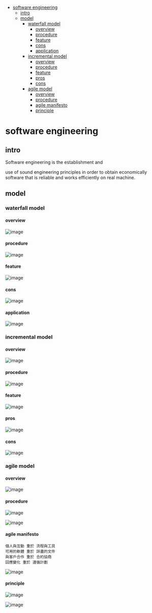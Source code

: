 <!-- TOC start (generated with https://github.com/derlin/bitdowntoc) -->

- [software engineering](#software-engineering)
   * [intro](#intro)
   * [model](#model)
      + [waterfall model](#waterfall-model)
         - [overview](#overview)
         - [procedure](#procedure)
         - [feature ](#feature)
         - [cons](#cons)
         - [application](#application)
      + [incremental model](#incremental-model)
         - [overview](#overview-1)
         - [procedure](#procedure-1)
         - [feature](#feature-1)
         - [pros](#pros)
         - [cons](#cons-1)
      + [agile model](#agile-model)
         - [overview](#overview-2)
         - [procedure](#procedure-2)
         - [agile manifesto](#agile-manifesto)
         - [principle](#principle)

<!-- TOC end -->

<!-- TOC --><a name="software-engineering"></a>
# software engineering
<!-- TOC --><a name="intro"></a>
## intro
Software engineering is the establishment and 

use of sound engineering principles in order to obtain economically software that is reliable and works efficiently on real machine.

<!-- TOC --><a name="model"></a>
## model
<!-- TOC --><a name="waterfall-model"></a>
### waterfall model
<!-- TOC --><a name="overview"></a>
#### overview
![image](https://github.com/user-attachments/assets/d2fa2be6-9ecf-42f8-9765-a8341dc0f017)

<!-- TOC --><a name="procedure"></a>
#### procedure
![image](https://github.com/user-attachments/assets/90b06e6f-0351-49db-962c-21d3ec28ff0e)

<!-- TOC --><a name="feature"></a>
#### feature 
![image](https://github.com/user-attachments/assets/9d8f4e36-d13d-4ff4-b78b-925d2c7d1fe4)

<!-- TOC --><a name="cons"></a>
#### cons
![image](https://github.com/user-attachments/assets/174f9090-d748-46c1-985a-b2f21c1068e5)

<!-- TOC --><a name="application"></a>
#### application
![image](https://github.com/user-attachments/assets/6909affa-1326-4270-9745-4d04bd9248fc)

<!-- TOC --><a name="incremental-model"></a>
### incremental model
<!-- TOC --><a name="overview-1"></a>
#### overview
![image](https://github.com/user-attachments/assets/97e61e08-fe3f-46aa-a381-997f82b2f0e9)

<!-- TOC --><a name="procedure-1"></a>
#### procedure
![image](https://github.com/user-attachments/assets/97e61e08-fe3f-46aa-a381-997f82b2f0e9)

<!-- TOC --><a name="feature-1"></a>
#### feature
![image](https://github.com/user-attachments/assets/423e5b14-ef9f-487e-99d4-7df07e9904f2)

<!-- TOC --><a name="pros"></a>
#### pros
![image](https://github.com/user-attachments/assets/096cb202-34f5-4665-b7b7-f7cf3adccebe)

<!-- TOC --><a name="cons-1"></a>
#### cons
![image](https://github.com/user-attachments/assets/a229a1d7-ac58-4171-815d-d223fcc35fbb)

<!-- TOC --><a name="agile-model"></a>
### agile model
<!-- TOC --><a name="overview-2"></a>
#### overview
![image](https://github.com/user-attachments/assets/c99c6ab3-1936-4f6e-a726-9be7c5fe3f3c)

<!-- TOC --><a name="procedure-2"></a>
#### procedure
![image](https://github.com/user-attachments/assets/73c1352c-fcda-4f59-81bb-618044e1615f)

![image](https://github.com/user-attachments/assets/e1569e59-fc14-4f7a-a3b0-a360b5920322)

<!-- TOC --><a name="agile-manifesto"></a>
#### agile manifesto

```
個人與互動 重於 流程與工具
可用的軟體 重於 詳盡的文件
與客戶合作 重於 合約協商
回應變化 重於 遵循計劃
```

![image](https://github.com/user-attachments/assets/03345b78-ad03-4df7-aeb7-7e7d61179214)

<!-- TOC --><a name="principle"></a>
#### principle
![image](https://github.com/user-attachments/assets/dcdcccc7-3a18-4593-aba3-ed2cd7662e28)

![image](https://github.com/user-attachments/assets/f274b437-9b4c-4107-9221-0e4b4ef04b00)
